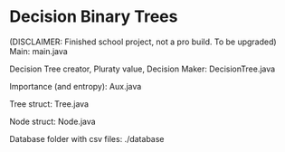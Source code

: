 # Decision Binary Trees

(DISCLAIMER: Finished school project, not a pro build. To be upgraded)
Main: main.java

Decision Tree creator, Pluraty value, Decision Maker: DecisionTree.java

Importance (and entropy): Aux.java

Tree struct: Tree.java

Node struct: Node.java

Database folder with csv files: ./database

